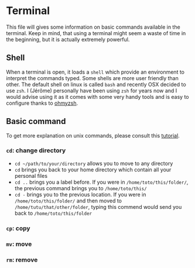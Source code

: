 # Terminal

This file will gives some information on basic commands available in the
terminal. Keep in mind, that using a terminal might seem a waste of time in the
beginning, but it is actually extremely powerful.

## Shell

When a terminal is open, it loads a `shell` which provide an environment to
interpret the commands typed. Some shells are more user friendly than other.
The default shell on linux is called `bash` and recently OSX decided to use
`zsh`. I (Jérôme) personally have been using `zsh` for years now and I would
advise using it as it comes with some very handy tools and is easy to configure
thanks to [ohmyzsh][1].

## Basic command

To get more explanation on unix commands, please consult this [tutorial][2].

### `cd`: change directory

+ `cd ~/path/to/your/directory` allows you to move to any directory
+ `cd` brings you back to your home directory which contain all your personal
  files
+ `cd ..` brings you a label before. If you were in `/home/toto/this/folder/`,
  the previous command brings you to `/home/toto/this/`
+ `cd -` brings you to the previous location. If you were in
  `/home/toto/this/folder/` and then moved to `/home/tutu/that/other/folder`,
  typing this commend would send you back to `/home/toto/this/folder`

### `cp`: copy

### `mv`: move

### `rm`: remove


[1]:https://github.com/ohmyzsh/ohmyzsh
[2]:https://maker.pro/linux/tutorial/basic-linux-commands-for-beginners
